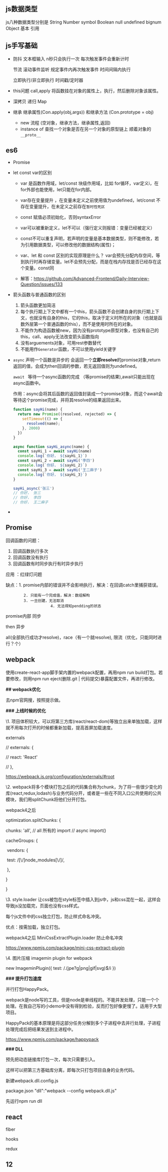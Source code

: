 ## js数据类型

js八种数据类型分别是
String Number symbol Boolean null undefined bignum Object 基本 引用

## js手写基础

- 防抖 文本框输入 n秒只会执行一次 每次触发事件会重新计时
  
  节流 滚动事件监听 规定事件内再次触发事件 时间间隔内执行
  
  
  立即执行/非立即执行   时间戳/定时器
  
- this问题 call,apply  将函数挂在对象的属性上，执行，然后删除对象该属性。

- 深拷贝 递归 Map

- 继承 继承属性(Con.apply(obj,args)) 和继承方法 (Con.prototype = obj)

  - new  流程 (空对象，继承方法，继承属性,返回)
  - instance of 查找一个对象是否在另一个对象的原型链上 顺着对象的`__proto__`

## es6

- Promise

- let const var的区别

    - var 是函数作用域，let/const 块级作用域，比如 for循环，var定义i，在for外部也能使用，let只能在for内部。

    - var存在变量提升 ，在变量未定义之前使用值为undefined，let/const 不存在变量提升，在未定义之前存在`暂时性死区`
    - const 赋值必须初始化，否则syntaxError
    - var可以被重新定义，let不可以（强行定义则报错：变量已经被定义）
    - const不可以重复声明，若声明的变量是基本数据类型，则不能修改，若为引用数据类型，可以修改他的数据结构(属性)；
    - var、let 和 const 区别的实现原理是什么？ var会预先分配内存空间，等到执行时再存储变量。let不会预先分配，而是在栈内存找是否已经存在这个变量。const同
    - 解答：https://github.com/Advanced-Frontend/Daily-Interview-Question/issues/133

- 箭头函数与普通函数的区别

    1.  箭头函数更加简洁
    2. 每个执行期上下文中都有一个this，箭头函数不会创建自身的执行期上下文，也就没有自身的this，它的this，取决于定义时所在的对象（也就是函数外层第一个普通函数的this），而不是使用时所在的对象。
    3.  不能作为构造函数被new，因为没有prototype原型对象，也没有自己的this，call、apply无法改变箭头函数指向
    4. 没有arguements对象，可用rest参数替代
    5. 不能用作`Generator`函数，不可以使用yield关键字

-  `async` 声明一个函数是异步的 会返回一个**立即resolve**的promise对象,return返回的值，会成为then回调的参数，若无返回值则为undefined。

    `await ` 等待一个async函数的完成  （等promise的结果),await只能出现在async函数中。

    作用：async会将其后函数的返回值封装成一个promise对象，而这个await会等待这个promise完成，并将其resolve的结果返回出来。

    ```js
    function sayHi(name) {
      return new Promise((resolved, rejected) => {
        setTimeout(() => {
          resolved(name);
        }, 2000)
      })
    }
    
    async function sayHi_async(name) {
      const sayHi_1 = await sayHi(name)
      console.log(`你好， ${sayHi_1}`)
      const sayHi_2 = await sayHi('李四')
      console.log(`你好， ${sayHi_2}`)
      const sayHi_3 = await sayHi('王二麻子')
      console.log(`你好， ${sayHi_3}`)
    }
    
    sayHi_async('张三')
    // 你好， 张三
    // 你好， 李四
    // 你好， 王二麻子
    ```

    

    

-  





## Promise

回调函数的问题：

1. 回调函数执行多次
2. 回调函数没有执行
3. 回调函数有时同步执行有时异步执行

应用 ：红绿灯问题

缺点：1. promise内部的错误并不会影响执行，解决：在回调catch里捕获错误。

			2. 只能有一个完成值，解决：数组解构
   			3. 一旦创建，无法取消
            			4. 无法得知pendding的状态

promise内部 同步

then 异步 

all(全部执行成功才resolve)，race（有一个就resolve), 限流（优化，只能同时进行？个）

## webpack

使用create-react-app脚手架内置的webpack配置，再用npm run build打包。若要修改，则用npm run eject(删除.git | 代码提交)暴露配置文件，再进行修改。

**## webpack优化**

去npm官网搜，按照提示做。

**### 上线时候的优化**

\1. 项目体积较大，可以将第三方库(react/react-dom)等独立出来单独加载，这样就不用每次打开的时候都重新加载，提高首屏加载速度。

externals

 // externals: {

 //  react: 'React'

 // },

https://webpack.js.org/configuration/externals/#root

\2. webpack将多个模块打包之后的代码集合称为chunk，为了将一些很少变化的库(react,redux,lodash)与业务代码分开，或者是一些在不同入口公共使用的公共模块，我们用splitChunk将他们分开打包。

webpack4之后

optimization.splitChunks: {

   chunks: 'all',  // all 所有的 import // async import() 

   cacheGroups: {

​    vendors: {

​     test: /[\\/]node_modules[\\/]/,

​    },

   }

  }

\3. style.loader 让css被包在style标签中插入到js中，js和css混在一起，这样会导致js没加载完，页面也没有css样式。

每个js文件中的css独立打包，防止样式命名冲突。

优点：按需加载，独立打包。

webpack4之后 MiniCssExtractPlugin.loader 防止命名冲突

https://www.npmjs.com/package/mini-css-extract-plugin

\4. 图片压缩 imagemin plugin for webpack

new ImageminPlugin({ test: /\.(jpe?g|png|gif|svg)$/i })

**### 提升打包速度** 

并行打包HappyPack。 

webpack是node写的工具，但是node是单线程的。不能并发处理，只能一个个处理。在我自己写的小demo中没有得到检验，反而打包好像更慢了。适用于大型项目。

HappyPack的基本原理是将这部分任务分解到多个子进程中去并行处理，子进程处理完成后把结果发送到主进程中。

https://www.npmjs.com/package/happypack



**### DLL**

预先把动态链接库打包一次，每次只需要引入。

这样可以把第三方基础库分离，即每次只打包项目自身的业务代码。

新建webpack.dll.config.js

package.json "dll":"webpack --config webpack.dll.js"

先运行npm run dll



## react

fiber

hooks

redux





## 12

